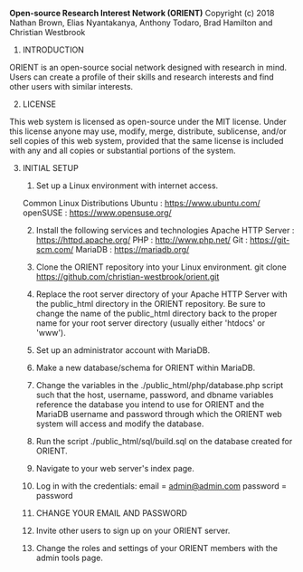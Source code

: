 **Open-source Research Interest Network (ORIENT)**
Copyright (c) 2018 Nathan Brown, Elias Nyantakanya, Anthony Todaro, Brad Hamilton and Christian Westbrook

1. INTRODUCTION

ORIENT is an open-source social network designed with research in mind. Users can create a profile of their skills and research interests and find other users with similar interests.

2. LICENSE

This web system is licensed as open-source under the MIT license. Under this license anyone may use, modify, merge, distribute, sublicense, and/or sell copies of this web system, provided that the same license is included with any and all copies or substantial portions of the system.

3. INITIAL SETUP

    1. Set up a Linux environment with internet access.

    Common Linux Distributions
    Ubuntu   : https://www.ubuntu.com/
    openSUSE : https://www.opensuse.org/

    2. Install the following services and technologies
    Apache HTTP Server : https://httpd.apache.org/
    PHP                : http://www.php.net/
    Git                : https://git-scm.com/
    MariaDB            : https://mariadb.org/
  
    3. Clone the ORIENT repository into your Linux environment.
    git clone https://github.com/christian-westbrook/orient.git
  
    4. Replace the root server directory of your Apache HTTP Server with the public_html directory in the ORIENT repository. Be sure to change the name of the public_html directory back to the proper name for your root server directory (usually either 'htdocs' or 'www').
  
    5. Set up an administrator account with MariaDB.
  
    6. Make a new database/schema for ORIENT within MariaDB.
  
    7. Change the variables in the ./public_html/php/database.php script such that the host, username, password, and dbname variables reference the database you intend to use for ORIENT and the MariaDB username and password through which the ORIENT web system will access and modify the database.
  
    8. Run the script ./public_html/sql/build.sql on the database created for ORIENT.
  
    9. Navigate to your web server's index page.
  
    10. Log in with the credentials:
    email = admin@admin.com
    password = password
  
    11. CHANGE YOUR EMAIL AND PASSWORD
  
    12. Invite other users to sign up on your ORIENT server.
  
    13. Change the roles and settings of your ORIENT members with the admin tools page.
